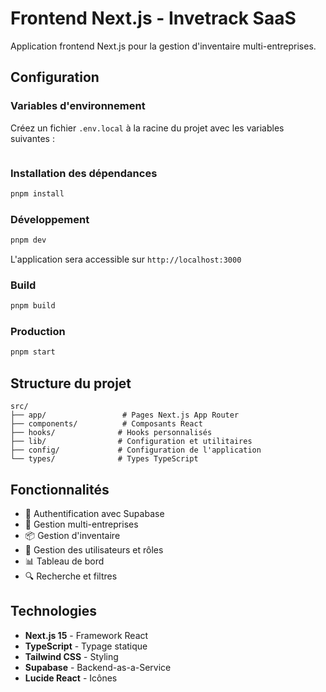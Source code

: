 # Frontend Next.js - Invetrack SaaS

Application frontend Next.js pour la gestion d'inventaire multi-entreprises.

## Configuration

### Variables d'environnement

Créez un fichier `.env.local` à la racine du projet avec les variables suivantes :

```env

```

### Installation des dépendances

```bash
pnpm install
```

### Développement

```bash
pnpm dev
```

L'application sera accessible sur `http://localhost:3000`

### Build

```bash
pnpm build
```

### Production

```bash
pnpm start
```

## Structure du projet

```
src/
├── app/                 # Pages Next.js App Router
├── components/          # Composants React
├── hooks/              # Hooks personnalisés
├── lib/                # Configuration et utilitaires
├── config/             # Configuration de l'application
└── types/              # Types TypeScript
```

## Fonctionnalités

- 🔐 Authentification avec Supabase
- 🏢 Gestion multi-entreprises
- 📦 Gestion d'inventaire
- 👥 Gestion des utilisateurs et rôles
- 📊 Tableau de bord
- 🔍 Recherche et filtres

## Technologies

- **Next.js 15** - Framework React
- **TypeScript** - Typage statique
- **Tailwind CSS** - Styling
- **Supabase** - Backend-as-a-Service
- **Lucide React** - Icônes 